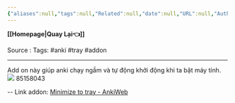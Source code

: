 ```yaml
---
{"aliases":null,"tags":null,"Related":null,"date":null,"URL":null,"Author":null,"dg-publish":true,"image":null,"permalink":"/Anki/Add on MINIMIZE TO TRAY/","dgPassFrontmatter":true,"noteIcon":"2","created":"2024-01-24T18:48:20.070+07:00","updated":"2024-01-24T16:04:15.000+07:00"}
---
```


**[[Homepage\|Quay Lại👈]]**

Source : 
Tags: #anki #tray #addon

---
 Add on này giúp anki chạy ngầm và tự động khởi động khi ta bật máy tính.
 ![](https://i.imgur.com/xpgtwpX.png)
85158043

--
Link addon: [Minimize to tray - AnkiWeb](https://ankiweb.net/shared/info/85158043)
